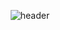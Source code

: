 <div align="center">

![header](https://capsule-render.vercel.app/api?type=waving&color=timeauto&height=200&section=header&text=YoungMin%20Kim&fontSize=90&fontAlign=62&fontAlignY=32&desc=Alex_Redlich&descSize=25&descAlign=85&descAlignY=50)